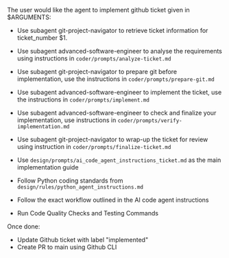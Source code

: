 The user would like the agent to implement github ticket given in $ARGUMENTS:
- Use subagent git-project-navigator to retrieve ticket information for ticket_number $1.
- Use subagent advanced-software-engineer to analyse the requirements using instructions in `coder/prompts/analyze-ticket.md`
- Use subagent git-project-navigator to prepare git before implementation, use the instructions in `coder/prompts/prepare-git.md`
- Use subagent advanced-software-engineer to implement the ticket, use the instructions in `coder/prompts/implement.md`
- Use subagent advanced-software-engineer to check and finalize your implementation, use instructions in `coder/prompts/verify-implementation.md`
- Use subagent git-project-navigator to wrap-up the ticket for review using instruction in `coder/prompts/finalize-ticket.md`



- Use `design/prompts/ai_code_agent_instructions_ticket.md` as the main implementation guide
- Follow Python coding standards from `design/rules/python_agent_instructions.md`
- Follow the exact workflow outlined in the AI code agent instructions
- Run Code Quality Checks and Testing Commands

Once done:
- Update Github ticket with label "implemented"
- Create PR to main using Github CLI
